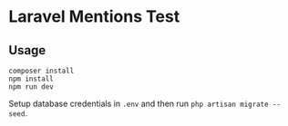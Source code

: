 # Laravel Mentions Test

## Usage

```
composer install
npm install
npm run dev
```

Setup database credentials in `.env` and then run `php artisan migrate --seed`.
